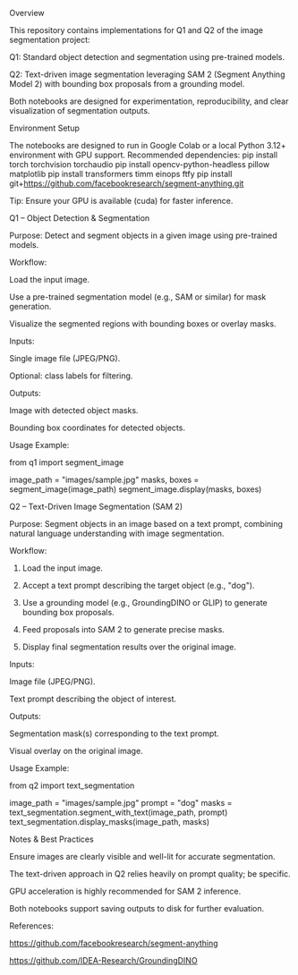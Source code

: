 Overview

This repository contains implementations for Q1 and Q2 of the image segmentation project:

Q1: Standard object detection and segmentation using pre-trained models.

Q2: Text-driven image segmentation leveraging SAM 2 (Segment Anything Model 2) with bounding box proposals from a grounding model.

Both notebooks are designed for experimentation, reproducibility, and clear visualization of segmentation outputs.

Environment Setup

The notebooks are designed to run in Google Colab or a local Python 3.12+ environment with GPU support. Recommended dependencies:
pip install torch torchvision torchaudio
pip install opencv-python-headless pillow matplotlib
pip install transformers timm einops ftfy
pip install git+https://github.com/facebookresearch/segment-anything.git

Tip: Ensure your GPU is available (cuda) for faster inference.

Q1 – Object Detection & Segmentation

Purpose: Detect and segment objects in a given image using pre-trained models.

Workflow:

Load the input image.

Use a pre-trained segmentation model (e.g., SAM or similar) for mask generation.

Visualize the segmented regions with bounding boxes or overlay masks.

Inputs:

Single image file (JPEG/PNG).

Optional: class labels for filtering.

Outputs:

Image with detected object masks.

Bounding box coordinates for detected objects.

Usage Example:

from q1 import segment_image

image_path = "images/sample.jpg"
masks, boxes = segment_image(image_path)
segment_image.display(masks, boxes)

Q2 – Text-Driven Image Segmentation (SAM 2)

Purpose: Segment objects in an image based on a text prompt, combining natural language understanding with image segmentation.

Workflow:

1. Load the input image.

2. Accept a text prompt describing the target object (e.g., "dog").

3. Use a grounding model (e.g., GroundingDINO or GLIP) to generate bounding box proposals.

4. Feed proposals into SAM 2 to generate precise masks.

5. Display final segmentation results over the original image.

Inputs:

Image file (JPEG/PNG).

Text prompt describing the object of interest.

Outputs:

Segmentation mask(s) corresponding to the text prompt.

Visual overlay on the original image.

Usage Example:

from q2 import text_segmentation

image_path = "images/sample.jpg"
prompt = "dog"
masks = text_segmentation.segment_with_text(image_path, prompt)
text_segmentation.display_masks(image_path, masks)

Notes & Best Practices

Ensure images are clearly visible and well-lit for accurate segmentation.

The text-driven approach in Q2 relies heavily on prompt quality; be specific.

GPU acceleration is highly recommended for SAM 2 inference.

Both notebooks support saving outputs to disk for further evaluation.



References:


https://github.com/facebookresearch/segment-anything


https://github.com/IDEA-Research/GroundingDINO
